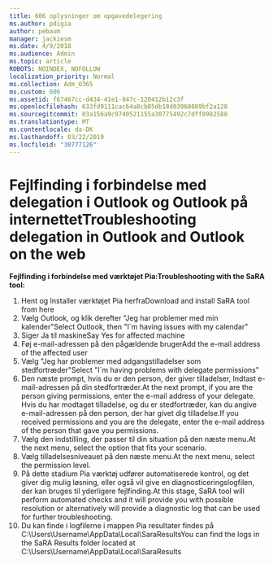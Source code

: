 ```yaml
---
title: 606 oplysninger om opgavedelegering
ms.author: pdigia
author: pebaum
manager: jackiesm
ms.date: 4/9/2018
ms.audience: Admin
ms.topic: article
ROBOTS: NOINDEX, NOFOLLOW
localization_priority: Normal
ms.collection: Adm_O365
ms.custom: 606
ms.assetid: f67467cc-d434-41e1-847c-120412b12c3f
ms.openlocfilehash: 633fd9111cac64a8cb85db18d03968089bf2a128
ms.sourcegitcommit: 03a156a9c9740521155a30775492c7dff0982588
ms.translationtype: MT
ms.contentlocale: da-DK
ms.lasthandoff: 03/22/2019
ms.locfileid: "30777126"
---
```

# <a name="troubleshooting-delegation-in-outlook-and-outlook-on-the-web"></a><span data-ttu-id="e0859-102">Fejlfinding i forbindelse med delegation i Outlook og Outlook på internettet</span><span class="sxs-lookup"><span data-stu-id="e0859-102">Troubleshooting delegation in Outlook and Outlook on the web</span></span>

<span data-ttu-id="e0859-103">**Fejlfinding i forbindelse med værktøjet Pia:**</span><span class="sxs-lookup"><span data-stu-id="e0859-103">**Troubleshooting with the SaRA tool:**</span></span>

1. <span data-ttu-id="e0859-104">Hent og Installer værktøjet Pia herfra</span><span class="sxs-lookup"><span data-stu-id="e0859-104">Download and install SaRA tool from here</span></span>
1. <span data-ttu-id="e0859-105">Vælg Outlook, og klik derefter "Jeg har problemer med min kalender"</span><span class="sxs-lookup"><span data-stu-id="e0859-105">Select Outlook, then "I\`m having issues with my calendar"</span></span>
1. <span data-ttu-id="e0859-106">Siger Ja til maskine</span><span class="sxs-lookup"><span data-stu-id="e0859-106">Say Yes for affected machine</span></span>
1. <span data-ttu-id="e0859-107">Føj e-mail-adressen på den pågældende bruger</span><span class="sxs-lookup"><span data-stu-id="e0859-107">Add the e-mail address of the affected user</span></span>
1. <span data-ttu-id="e0859-108">Vælg "Jeg har problemer med adgangstilladelser som stedfortræder"</span><span class="sxs-lookup"><span data-stu-id="e0859-108">Select "I\`m having problems with delegate permissions"</span></span>
1. <span data-ttu-id="e0859-109">Den næste prompt, hvis du er den person, der giver tilladelser, Indtast e-mail-adressen på din stedfortræder.</span><span class="sxs-lookup"><span data-stu-id="e0859-109">At the next prompt, if you are the person giving permissions, enter the e-mail address of your delegate.</span></span> <span data-ttu-id="e0859-110">Hvis du har modtaget tilladelse, og du er stedfortræder, kan du angive e-mail-adressen på den person, der har givet dig tilladelse.</span><span class="sxs-lookup"><span data-stu-id="e0859-110">If you received permissions and you are the delegate, enter the e-mail address of the person that gave you permissions.</span></span>
1. <span data-ttu-id="e0859-111">Vælg den indstilling, der passer til din situation på den næste menu.</span><span class="sxs-lookup"><span data-stu-id="e0859-111">At the next menu, select the option that fits your scenario.</span></span> 
1. <span data-ttu-id="e0859-112">Vælg tilladelsesniveauet på den næste menu.</span><span class="sxs-lookup"><span data-stu-id="e0859-112">At the next menu, select the permission level.</span></span>
1. <span data-ttu-id="e0859-113">På dette stadium Pia værktøj udfører automatiserede kontrol, og det giver dig mulig løsning, eller også vil give en diagnosticeringslogfilen, der kan bruges til yderligere fejlfinding.</span><span class="sxs-lookup"><span data-stu-id="e0859-113">At this stage, SaRA tool will perform automated checks and it will provide you with possible resolution or alternatively will provide a diagnostic log that can be used for further troubleshooting.</span></span>
1. <span data-ttu-id="e0859-114">Du kan finde i logfilerne i mappen Pia resultater findes på C:\Users\Username\AppData\Local\SaraResults</span><span class="sxs-lookup"><span data-stu-id="e0859-114">You can find the logs in the SaRA Results folder located at C:\Users\Username\AppData\Local\SaraResults</span></span>